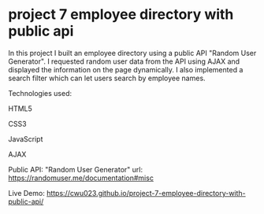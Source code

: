 # project 7 employee directory with public api

In this project I built an employee directory using a public API "Random User Generator". I requested random user data from the API using AJAX and displayed the information on the page dynamically. I also implemented a search filter which can let users search by employee names.

Technologies used:

HTML5

CSS3

JavaScript

AJAX

Public API: "Random User Generator" url: https://randomuser.me/documentation#misc

Live Demo: https://cwu023.github.io/project-7-employee-directory-with-public-api/
